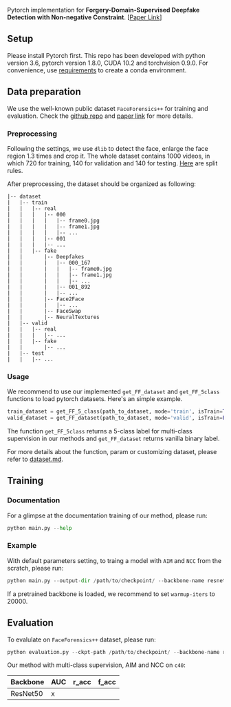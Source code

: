 
Pytorch implementation for **Forgery-Domain-Supervised Deepfake Detection with Non-negative Constraint**. [[Paper Link](https://ieeexplore.ieee.org/document/9839430)]

## Setup
Please install Pytorch first. This repo has been developed with python version 3.6, pytorch version 1.8.0, CUDA 10.2 and torchvision 0.9.0. For convenience, use [requirements](requirements.txt) to create a conda environment.

## Data preparation

We use the well-known public dataset `FaceForensics++` for training and evaluation.  Check the [github repo](https://github.com/ondyari/FaceForensics) and [paper link](https://arxiv.org/abs/1901.08971) for more details.


### Preprocessing

Following the settings, we use `dlib` to detect the face, enlarge the face region 1.3 times and crop it. The whole dataset contains 1000 videos, in which 720 for training, 140 for validation and 140 for testing. [Here](https://github.com/ondyari/FaceForensics/tree/master/dataset/splits) are split rules.

After preprocessing, the dataset should be organized as following:

```
|-- dataset
|   |-- train
|   |   |-- real
|   |   |	|-- 000
|   |   |	|	|-- frame0.jpg
|   |   |	|	|-- frame1.jpg
|   |   |	|	|-- ...
|   |   |	|-- 001
|   |   |	|-- ...
|   |   |-- fake
|   |   	|-- Deepfakes
|   |   	|	|-- 000_167
|   |		|	|	|-- frame0.jpg
|   |		|	|	|-- frame1.jpg
|   |		|	|	|-- ...
|   |		|	|-- 001_892
|   |		|	|-- ...
|   |   	|-- Face2Face
|   |		|	|-- ...
|   |   	|-- FaceSwap
|   |   	|-- NeuralTextures
|   |-- valid
|   |	|-- real
|   |	|	|-- ...
|   |	|-- fake
|   |		|-- ...
|   |-- test
|   |	|-- ...
```

### Usage
We recommend to use our implemented `get_FF_dataset` and  `get_FF_5class` functions to load pytorch datasets. Here's an simple example.

```python
train_dataset = get_FF_5_class(path_to_dataset, mode='train', isTrain=True)
valid_dataset = get_FF_dataset(path_to_dataset, mode='valid', isTrain=False, img_size=img_size, drop_rate=0.8)
```
The function `get_FF_5class` returns a 5-class label for multi-class supervision in our methods and `get_FF_dataset` returns vanilla binary label.

For more details about the function, param or customizing dataset, please refer to [dataset.md](dataset/dataset.md).

## Training

### Documentation
For a glimpse at the documentation training of our method, please run:
```python
python main.py --help
```
### Example
With default parameters setting, to traing a model with `AIM` and `NCC` from the scratch, please run:
```python
python main.py --output-dir /path/to/checkpoint/ --backbone-name resnet --dataset-path /path/to/dataset/ --use-ncc --use-aim --use-mc
```
If a pretrained backbone is loaded, we recommend to set `warmup-iters` to 20000.

## Evaluation

To evalulate on `FaceForensics++` dataset, please run:

```python
python evaluation.py --ckpt-path /path/to/checkpoint/ --backbone-name resnet --dataset-path /path/to/dataset/ --use-ncc --use-aim
```

Our method with multi-class supervision, AIM and NCC on `c40`:

| Backbone | AUC | r_acc | f_acc |
|----------|-----|-------|-------|
|ResNet50  |x    |       |       |
